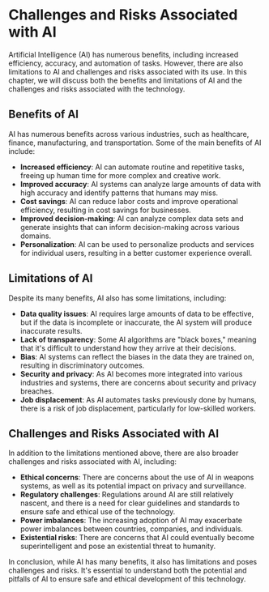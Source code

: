 Challenges and Risks Associated with AI
==================================================================================

Artificial Intelligence (AI) has numerous benefits, including increased efficiency, accuracy, and automation of tasks. However, there are also limitations to AI and challenges and risks associated with its use. In this chapter, we will discuss both the benefits and limitations of AI and the challenges and risks associated with the technology.

Benefits of AI
--------------

AI has numerous benefits across various industries, such as healthcare, finance, manufacturing, and transportation. Some of the main benefits of AI include:

* **Increased efficiency**: AI can automate routine and repetitive tasks, freeing up human time for more complex and creative work.
* **Improved accuracy**: AI systems can analyze large amounts of data with high accuracy and identify patterns that humans may miss.
* **Cost savings**: AI can reduce labor costs and improve operational efficiency, resulting in cost savings for businesses.
* **Improved decision-making**: AI can analyze complex data sets and generate insights that can inform decision-making across various domains.
* **Personalization**: AI can be used to personalize products and services for individual users, resulting in a better customer experience overall.

Limitations of AI
-----------------

Despite its many benefits, AI also has some limitations, including:

* **Data quality issues**: AI requires large amounts of data to be effective, but if the data is incomplete or inaccurate, the AI system will produce inaccurate results.
* **Lack of transparency**: Some AI algorithms are "black boxes," meaning that it's difficult to understand how they arrive at their decisions.
* **Bias**: AI systems can reflect the biases in the data they are trained on, resulting in discriminatory outcomes.
* **Security and privacy**: As AI becomes more integrated into various industries and systems, there are concerns about security and privacy breaches.
* **Job displacement**: As AI automates tasks previously done by humans, there is a risk of job displacement, particularly for low-skilled workers.

Challenges and Risks Associated with AI
---------------------------------------

In addition to the limitations mentioned above, there are also broader challenges and risks associated with AI, including:

* **Ethical concerns**: There are concerns about the use of AI in weapons systems, as well as its potential impact on privacy and surveillance.
* **Regulatory challenges**: Regulations around AI are still relatively nascent, and there is a need for clear guidelines and standards to ensure safe and ethical use of the technology.
* **Power imbalances**: The increasing adoption of AI may exacerbate power imbalances between countries, companies, and individuals.
* **Existential risks**: There are concerns that AI could eventually become superintelligent and pose an existential threat to humanity.

In conclusion, while AI has many benefits, it also has limitations and poses challenges and risks. It's essential to understand both the potential and pitfalls of AI to ensure safe and ethical development of this technology.
